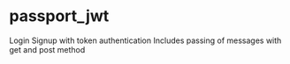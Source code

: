 ﻿# passport_jwt
 
 Login
 Signup with token authentication
 Includes passing of messages with get and post method
